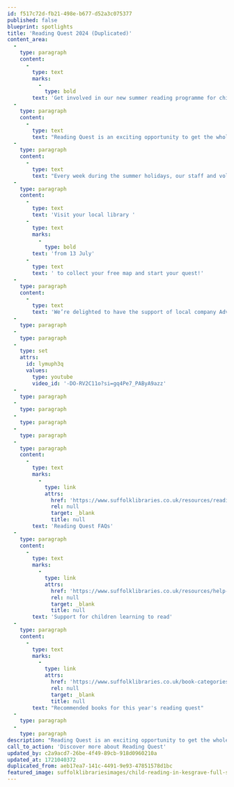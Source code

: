 ```yaml
---
id: f517c72d-fb21-498e-b677-d52a3c075377
published: false
blueprint: spotlights
title: 'Reading Quest 2024 (Duplicated)'
content_area:
  -
    type: paragraph
    content:
      -
        type: text
        marks:
          -
            type: bold
        text: 'Get involved in our new summer reading programme for children'
  -
    type: paragraph
    content:
      -
        type: text
        text: "Reading Quest is an exciting opportunity to get the whole family involved in reading and making memories this summer!\_The challenge is open to children of all ages and all reading abilities."
  -
    type: paragraph
    content:
      -
        type: text
        text: "Every week during the summer holidays, our staff and volunteers will be on hand to chat to children about the activities completed each week and the exciting books they’ve read. While visiting the library, children can collect a weekly reward and a new stack of books to enjoy at home. \_"
  -
    type: paragraph
    content:
      -
        type: text
        text: 'Visit your local library '
      -
        type: text
        marks:
          -
            type: bold
        text: 'from 13 July'
      -
        type: text
        text: ' to collect your free map and start your quest!'
  -
    type: paragraph
    content:
      -
        type: text
        text: 'We’re delighted to have the support of local company Advantage Angels who are sponsoring the Reading Quest in 2024 and 2025, allowing us to create some beautiful new resources which bring to life our lovely new reading quest map.'
  -
    type: paragraph
  -
    type: paragraph
  -
    type: set
    attrs:
      id: lymuph3q
      values:
        type: youtube
        video_id: '-DO-RV2C11o?si=gq4Pe7_PAByA9azz'
  -
    type: paragraph
  -
    type: paragraph
  -
    type: paragraph
  -
    type: paragraph
  -
    type: paragraph
    content:
      -
        type: text
        marks:
          -
            type: link
            attrs:
              href: 'https://www.suffolklibraries.co.uk/resources/reading-quest-faqs'
              rel: null
              target: _blank
              title: null
        text: 'Reading Quest FAQs'
  -
    type: paragraph
    content:
      -
        type: text
        marks:
          -
            type: link
            attrs:
              href: 'https://www.suffolklibraries.co.uk/resources/help-with-reading-and-literacy'
              rel: null
              target: _blank
              title: null
        text: 'Support for children learning to read'
  -
    type: paragraph
    content:
      -
        type: text
        marks:
          -
            type: link
            attrs:
              href: 'https://www.suffolklibraries.co.uk/book-categories/reading-quest'
              rel: null
              target: _blank
              title: null
        text: "Recommended books for this year's reading quest"
  -
    type: paragraph
  -
    type: paragraph
description: "Reading Quest is an exciting opportunity to get the whole family involved in reading and making memories this summer!\_The challenge is open to children of all ages and all reading abilities."
call_to_action: 'Discover more about Reading Quest'
updated_by: c2a9acd7-26be-4f49-89cb-918d0960210a
updated_at: 1721040372
duplicated_from: aeb17ea7-141c-4491-9e93-47851578d1bc
featured_image: suffolklibrariesimages/child-reading-in-kesgrave-full-size.jpg
---
```

